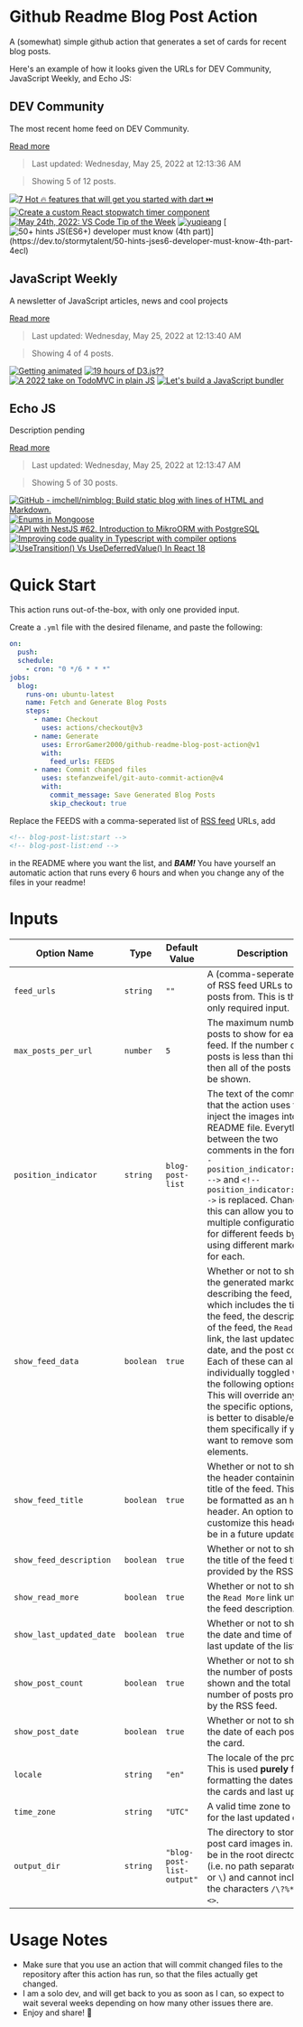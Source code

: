 # Github Readme Blog Post Action

A (somewhat) simple github action that generates a set of cards for recent blog posts.

Here's an example of how it looks given the URLs for DEV Community, JavaScript Weekly, and Echo JS:

<!-- post-list:start -->
## DEV Community

The most recent home feed on DEV Community.

[Read more](https://dev.to)
> Last updated: Wednesday, May 25, 2022 at 12:13:36 AM

> Showing 5 of 12 posts.

[![7 Hot 🔥 features that will get you started with dart ⏭️](https://raw.githubusercontent.com/ErrorGamer2000/github-readme-blog-post-action/main/generated_files/DEV_Community/7_Hot_🔥_features_that_will_get_you_started_with_dart_⏭️.svg)](https://dev.to/dmutoni/7-hot-features-that-will-get-you-started-with-dart-847)
[![Create a custom React stopwatch timer component](https://raw.githubusercontent.com/ErrorGamer2000/github-readme-blog-post-action/main/generated_files/DEV_Community/Create_a_custom_React_stopwatch_timer_component.svg)](https://dev.to/michaelburrows/create-a-custom-react-stopwatch-timer-component-de1)
[![May 24th, 2022: VS Code Tip of the Week](https://raw.githubusercontent.com/ErrorGamer2000/github-readme-blog-post-action/main/generated_files/DEV_Community/May_24th__2022__VS_Code_Tip_of_the_Week.svg)](https://dev.to/vscodetips/may-24th-2022-vs-code-tip-of-the-week-2llp)
[![yuqieang](https://raw.githubusercontent.com/ErrorGamer2000/github-readme-blog-post-action/main/generated_files/DEV_Community/yuqieang.svg)](https://dev.to/yuqieang_yu_ca63d856b8321/yuqieang-4cd)
[![50+ hints JS(ES6+) developer must know (4th part)](https://raw.githubusercontent.com/ErrorGamer2000/github-readme-blog-post-action/main/generated_files/DEV_Community/50+_hints_JS(ES6+)_developer_must_know_(4th_part).svg)](https://dev.to/stormytalent/50-hints-jses6-developer-must-know-4th-part-4ecl)


## JavaScript Weekly

A newsletter of JavaScript articles, news and cool projects

[Read more](https://javascriptweekly.com/)
> Last updated: Wednesday, May 25, 2022 at 12:13:40 AM

> Showing 4 of 4 posts.

[![Getting animated](https://raw.githubusercontent.com/ErrorGamer2000/github-readme-blog-post-action/main/generated_files/JavaScript_Weekly/Getting_animated.svg)](https://javascriptweekly.com/issues/590)
[![19 hours of D3.js??](https://raw.githubusercontent.com/ErrorGamer2000/github-readme-blog-post-action/main/generated_files/JavaScript_Weekly/19_hours_of_D3.js__.svg)](https://javascriptweekly.com/issues/589)
[![A 2022 take on TodoMVC in plain JS](https://raw.githubusercontent.com/ErrorGamer2000/github-readme-blog-post-action/main/generated_files/JavaScript_Weekly/A_2022_take_on_TodoMVC_in_plain_JS.svg)](https://javascriptweekly.com/issues/588)
[![Let's build a JavaScript bundler](https://raw.githubusercontent.com/ErrorGamer2000/github-readme-blog-post-action/main/generated_files/JavaScript_Weekly/Let's_build_a_JavaScript_bundler.svg)](https://javascriptweekly.com/issues/587)


## Echo JS

Description pending

[Read more](
http://www.echojs.com
)
> Last updated: Wednesday, May 25, 2022 at 12:13:47 AM

> Showing 5 of 30 posts.

[![GitHub - imchell/nimblog: Build static blog with lines of HTML and Markdown.](https://raw.githubusercontent.com/ErrorGamer2000/github-readme-blog-post-action/main/generated_files/_Echo_JS_/GitHub_-_imchell_nimblog__Build_static_blog_with_lines_of_HTML_and_Markdown..svg)](https://github.com/imchell/nimblog)
[![Enums in Mongoose](https://raw.githubusercontent.com/ErrorGamer2000/github-readme-blog-post-action/main/generated_files/_Echo_JS_/Enums_in_Mongoose.svg)](
https://masteringjs.io/tutorials/mongoose/enum
)
[![API with NestJS #62. Introduction to MikroORM with PostgreSQL](https://raw.githubusercontent.com/ErrorGamer2000/github-readme-blog-post-action/main/generated_files/_Echo_JS_/API_with_NestJS__62._Introduction_to_MikroORM_with_PostgreSQL.svg)](http://wanago.io/2022/05/23/api-nestjs-mikroorm-postgresql/)
[![Improving code quality in Typescript with compiler options](https://raw.githubusercontent.com/ErrorGamer2000/github-readme-blog-post-action/main/generated_files/_Echo_JS_/Improving_code_quality_in_Typescript_with_compiler_options.svg)](https://blog.openreplay.com/improving-code-quality-in-typescript-with-compiler-options)
[![UseTransition() Vs UseDeferredValue() In React 18](https://raw.githubusercontent.com/ErrorGamer2000/github-readme-blog-post-action/main/generated_files/_Echo_JS_/UseTransition()_Vs_UseDeferredValue()_In_React_18.svg)](https://blog.openreplay.com/usetransition-vs-usedeferredvalue-in-react-18)


<!-- post-list:end -->

# Quick Start

This action runs out-of-the-box, with only one provided input.

Create a `.yml` file with the desired filename, and paste the following:

```yml
on:
  push:
  schedule:
    - cron: "0 */6 * * *"
jobs:
  blog:
    runs-on: ubuntu-latest
    name: Fetch and Generate Blog Posts
    steps:
      - name: Checkout
        uses: actions/checkout@v3
      - name: Generate
        uses: ErrorGamer2000/github-readme-blog-post-action@v1
        with:
          feed_urls: FEEDS
      - name: Commit changed files
        uses: stefanzweifel/git-auto-commit-action@v4
        with:
          commit_message: Save Generated Blog Posts
          skip_checkout: true
```

Replace the FEEDS with a comma-seperated list of [RSS feed](https://rss.com/blog/how-do-rss-feeds-work/) URLs, add

```md
<!-- blog-post-list:start -->
<!-- blog-post-list:end -->
```

in the README where you want the list, and **_BAM!_** You have yourself an automatic action that runs every 6 hours and when you change any of the files in your readme!

# Inputs

<table>
  <thead>
    <tr>
      <th>Option Name</th>
      <th>Type</th>
      <th>Default Value</th>
      <th>Description</th>
    </tr>
  </thead>
  <tbody>
    <tr>
      <td><code>feed_urls</code></td>
      <td><code>string</code></td>
      <td><code>""</code></td>
      <td>A (comma-seperated) list of RSS feed URLs to load posts from. This is the only required input.</td>
    </tr>
    <tr>
      <td><code>max_posts_per_url</code></td>
      <td><code>number</code></td>
      <td><code>5</code></td>
      <td>The maximum number of posts to show for each feed. If the number of posts is less than this, then all of the posts will be shown.</td>
    </tr>
    <tr>
      <td><code>position_indicator</code></td>
      <td><code>string</code></td>
      <td><code>blog-post-list</code></td>
      <td>The text of the comments that the action uses to inject the images into the README file. Everything between the two comments in the form <code>&lt;!-- position_indicator:start --&gt;</code> and <code>&lt;!-- position_indicator:end --&gt;</code> is replaced. Changing this can allow you to use multiple configurations for different feeds by using different markers for each.</td>
    </tr>
    <tr>
      <td><code>show_feed_data</code></td>
      <td><code>boolean</code></td>
      <td><code>true</code></td>
      <td>Whether or not to show the generated markdown describing the feed, which includes the title of the feed, the description of the feed, the <code>Read More</code> link, the last updated date, and the post count. Each of these can also be individually toggled with the following options. This will override any of the specific options, so it is better to disable/enable them specifically if you want to remove some elements.</td>
    </tr>
    <tr>
      <td><code>show_feed_title</code></td>
      <td><code>boolean</code></td>
      <td><code>true</code></td>
      <td>Whether or not to show the header containing the title of the feed. This will be formatted as an <code>h2</code> header. An option to customize this header will be in a future update.</td>
    </tr>
    <tr>
      <td><code>show_feed_description</code></td>
      <td><code>boolean</code></td>
      <td><code>true</code></td>
      <td>Whether or not to show the title of the feed that is provided by the RSS feed.</td>
    </tr>
    <tr>
      <td><code>show_read_more</code></td>
      <td><code>boolean</code></td>
      <td><code>true</code></td>
      <td>Whether or not to show the <code>Read More</code> link under the feed description.</td>
    </tr>
    <tr>
      <td><code>show_last_updated_date</code></td>
      <td><code>boolean</code></td>
      <td><code>true</code></td>
      <td>Whether or not to show the date and time of the last update of the list.</td>
    </tr>
    <tr>
      <td><code>show_post_count</code></td>
      <td><code>boolean</code></td>
      <td><code>true</code></td>
      <td>Whether or not to show the number of posts shown and the total number of posts provided by the RSS feed.</td>
    </tr>
    <tr>
      <td><code>show_post_date</code></td>
      <td><code>boolean</code></td>
      <td><code>true</code></td>
      <td>Whether or not to show the date of each post on the card.</td>
    </tr>
    <tr>
      <td><code>locale</code></td>
      <td><code>string</code></td>
      <td><code>"en"</code></td>
      <td>The locale of the project. This is used <strong>purely</strong> for formatting the dates of the cards and last update.</td>
    </tr>
    <tr>
      <td><code>time_zone</code></td>
      <td><code>string</code></td>
      <td><code>"UTC"</code></td>
      <td>A valid time zone to use for the last updated date.</td>
    </tr>
    <tr>
      <td><code>output_dir</code></td>
      <td><code>string</code></td>
      <td><code>"blog-post-list-output"</code></td>
      <td>The directory to store the post card images in. Must be in the root directory (i.e. no path separators <code>/</code> or <code>\</code>) and cannot include the characters <code>/\?%*:|"&lt;&gt;</code>.</td>
    </tr>
<!--
    <tr>
      <td><code></code></td>
      <td><cde></cde></td>
      <td><code></code></td>
      <td></td>
    </tr>
-->
  </tbody>
</table>

# Usage Notes

- Make sure that you use an action that will commit changed files to the repository after this action has run, so that the files actually get changed.
- I am a solo dev, and will get back to you as soon as I can, so expect to wait several weeks depending on how many other issues there are.
- Enjoy and share! 🤗
